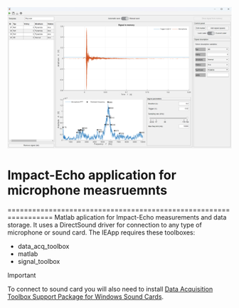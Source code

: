 ![](https://github.com/Rievil/IEApp/blob/main/Ilustration/App_window.png)
# Impact-Echo application for microphone measruemnts
=================================================================
Matlab aplication for Impact-Echo measurements and data storage. It uses a DirectSound driver for connection to any type of microphone or sound card. The IEApp requires these toolboxes:

- data_acq_toolbox
- matlab
- signal_toolbox

> [!IMPORTANT]
> To connect to sound card you will also need to install [Data Acquisition Toolbox Support Package for Windows Sound Cards](https://www.mathworks.com/matlabcentral/fileexchange/45171-data-acquisition-toolbox-support-package-for-windows-sound-cards).
